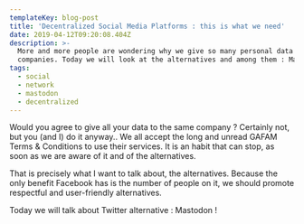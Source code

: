 ```yaml
---
templateKey: blog-post
title: 'Decentralized Social Media Platforms : this is what we need'
date: 2019-04-12T09:20:08.404Z
description: >-
  More and more people are wondering why we give so many personal data to few
  companies. Today we will look at the alternatives and among them : Mastodon !
tags:
  - social
  - network
  - mastodon
  - decentralized
---
```

Would you agree to give all your data to the same company ? Certainly not, but you (and I) do it anyway.. We all accept the long and unread GAFAM Terms & Conditions to use their services. It is an habit that can stop, as soon as we are aware of it and of the alternatives.

That is precisely what I want to talk about, the alternatives. Because the only benefit Facebook has is the number of people on it, we should promote respectful and user-friendly alternatives.

Today we will talk about Twitter alternative : Mastodon !
